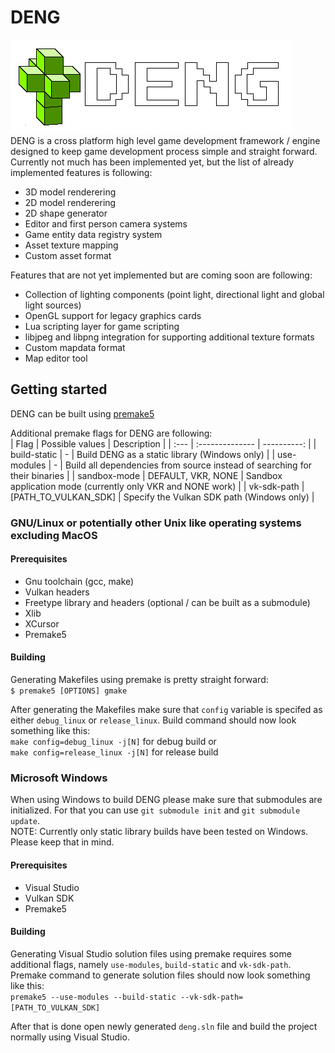 # DENG

![logo](logo/logo_full.png)  
DENG is a cross platform high level game development framework / engine designed to keep game development process
simple and straight forward. Currently not much has been implemented yet, but the list of already implemented 
features is following: 
* 3D model renderering  
* 2D model renderering  
* 2D shape generator  
* Editor and first person camera systems  
* Game entity data registry system  
* Asset texture mapping  
* Custom asset format  

Features that are not yet implemented but are coming soon are following:  
* Collection of lighting components (point light, directional light and global light sources)  
* OpenGL support for legacy graphics cards  
* Lua scripting layer for game scripting  
* libjpeg and libpng integration for supporting additional texture formats  
* Custom mapdata format  
* Map editor tool  


## Getting started
DENG can be built using [premake5](https://github.com/premake/premake-core) 

Additional premake flags for DENG are following:  
| Flag          | Possible values       | Description                                                                   |
| :---          | :--------------       | ----------:                                                                   |
| build-static  | \-                    | Build DENG as a static library (Windows only)                                 |
| use-modules   | \-                    | Build all dependencies from source instead of searching for their binaries    |
| sandbox-mode  | DEFAULT, VKR, NONE    | Sandbox application mode (currently only VKR and NONE work)                   |
| vk-sdk-path   | [PATH_TO_VULKAN_SDK]  | Specify the Vulkan SDK path (Windows only)                                    |

### GNU/Linux or potentially other Unix like operating systems excluding MacOS

#### Prerequisites
* Gnu toolchain (gcc, make)  
* Vulkan headers  
* Freetype library and headers (optional / can be built as a submodule)  
* Xlib
* XCursor
* Premake5


#### Building
Generating Makefiles using premake is pretty straight forward:  
`$ premake5 [OPTIONS] gmake`  

After generating the Makefiles make sure that `config` variable is specifed as either `debug_linux` or `release_linux`.
Build command should now look something like this:  
`make config=debug_linux -j[N]` for debug build or  
`make config=release_linux -j[N]` for release build


### Microsoft Windows

When using Windows to build DENG please make sure that submodules are initialized. For that you can use `git submodule init` and `git submodule update`.  
NOTE: Currently only static library builds have been tested on Windows. Please keep that in mind.

#### Prerequisites
* Visual Studio  
* Vulkan SDK  
* Premake5  

#### Building
Generating Visual Studio solution files using premake requires some additional flags, namely `use-modules`, `build-static` and `vk-sdk-path`.  
Premake command to generate solution files should now look something like this:  
`premake5 --use-modules --build-static --vk-sdk-path=[PATH_TO_VULKAN_SDK]`  

After that is done open newly generated `deng.sln` file and build the project normally using Visual Studio.
